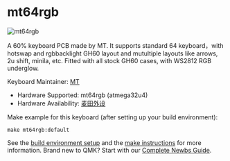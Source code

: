 # mt64rgb 

![mt64rgb](https://i.imgur.com/kxGGUg9.jpg?1)

A 60% keyboard PCB made by MT.
It supports standard 64 keyboard，with hotswap and rgbbacklight
 GH60 layout and mutultiple layouts like arrows, 2u shift, minila, etc.
Fitted with all stock GH60 cases, with WS2812 RGB underglow.

 Keyboard Maintainer: [MT](https://github.com/704340378)
* Hardware Supported: mt64rgb (atmega32u4)
* Hardware Availability: [麦田外设](https://shop110310565.taobao.com)

Make example for this keyboard (after setting up your build environment):

    make mt64rgb:default

See the [build environment setup](https://docs.qmk.fm/#/getting_started_build_tools) and the [make instructions](https://docs.qmk.fm/#/getting_started_make_guide) for more information. Brand new to QMK? Start with our [Complete Newbs Guide](https://docs.qmk.fm/#/newbs).
